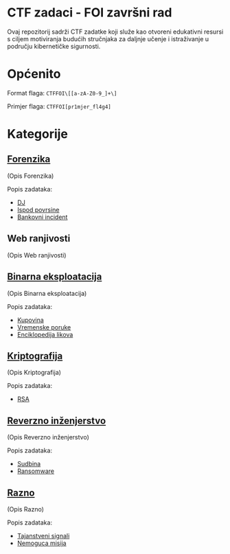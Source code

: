 # CTF zadaci - FOI završni rad
Ovaj repozitorij sadrži CTF zadatke koji služe kao otvoreni edukativni resursi s ciljem motiviranja budućih stručnjaka za daljnje učenje i istraživanje u području kibernetičke sigurnosti.

# Općenito

Format flaga: ```CTFFOI\[[a-zA-Z0-9_]+\]```

Primjer flaga: ```CTFFOI[pr1mjer_fl4g4]```


# Kategorije

## [Forenzika](https://github.com/fnovak22/ctf-zavrsni/tree/main/Zadaci/Forenzika)
(Opis Forenzika)

Popis zadataka:
- [DJ](https://github.com/fnovak22/ctf-zavrsni/tree/main/Zadaci/Forenzika/DJ)
- [Ispod povrsine](https://github.com/fnovak22/ctf-zavrsni/tree/main/Zadaci/Forenzika/Ispod%20povrsine)
- [Bankovni incident](https://github.com/fnovak22/ctf-zavrsni/tree/main/Zadaci/Forenzika/Bankovni%20incident)


## Web ranjivosti
(Opis Web ranjivosti)

## [Binarna eksploatacija](https://github.com/fnovak22/ctf-zavrsni/tree/main/Zadaci/Binarna%20eksploatacija)
(Opis Binarna eksploatacija)

Popis zadataka:
- [Kupovina](https://github.com/fnovak22/ctf-zavrsni/tree/main/Zadaci/Binarna%20eksploatacija/Kupovina)
- [Vremenske poruke](https://github.com/fnovak22/ctf-zavrsni/tree/main/Zadaci/Binarna%20eksploatacija/Vremenske%20poruke)
- [Enciklopedija likova](https://github.com/fnovak22/ctf-zavrsni/tree/main/Zadaci/Binarna%20eksploatacija/Enciklopedija%20likova)


## [Kriptografija](https://github.com/fnovak22/ctf-zavrsni/tree/main/Zadaci/Kriptografija)
(Opis Kriptografija)

Popis zadataka:
- [RSA](https://github.com/fnovak22/ctf-zavrsni/tree/main/Zadaci/Kriptografija/RSA)

## [Reverzno inženjerstvo](https://github.com/fnovak22/ctf-zavrsni/tree/main/Zadaci/Reverzno%20in%C5%BEenjerstvo)
(Opis Reverzno inženjerstvo)

Popis zadataka:
- [Sudbina](https://github.com/fnovak22/ctf-zavrsni/tree/main/Zadaci/Reverzno%20in%C5%BEenjerstvo/Sudbina)
- [Ransomware](https://github.com/fnovak22/ctf-zavrsni/tree/main/Zadaci/Reverzno%20in%C5%BEenjerstvo/Ransomware)


## [Razno](https://github.com/fnovak22/ctf-zavrsni/tree/main/Zadaci/Misc)
(Opis Razno)

Popis zadataka:
- [Tajanstveni signali](https://github.com/fnovak22/ctf-zavrsni/tree/main/Zadaci/Misc/Tajanstveni%20signali)
- [Nemoguca misija](https://github.com/fnovak22/ctf-zavrsni/tree/main/Zadaci/Misc/Nemoguca%20misija)




